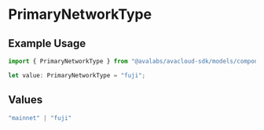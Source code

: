 # PrimaryNetworkType

## Example Usage

```typescript
import { PrimaryNetworkType } from "@avalabs/avacloud-sdk/models/components";

let value: PrimaryNetworkType = "fuji";
```

## Values

```typescript
"mainnet" | "fuji"
```